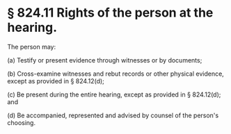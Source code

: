 # § 824.11   Rights of the person at the hearing.

The person may:


(a) Testify or present evidence through witnesses or by documents;


(b) Cross-examine witnesses and rebut records or other physical evidence, except as provided in § 824.12(d);


(c) Be present during the entire hearing, except as provided in § 824.12(d); and


(d) Be accompanied, represented and advised by counsel of the person's choosing.




